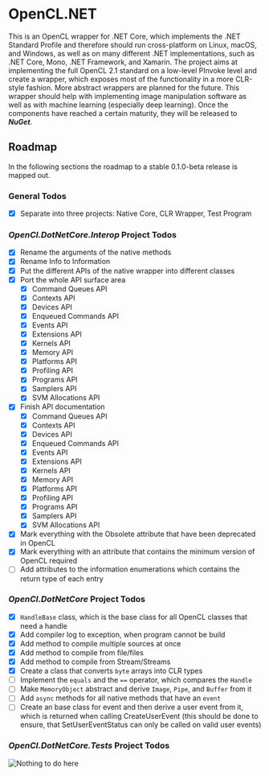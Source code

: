 
# OpenCL.NET

This is an OpenCL wrapper for .NET Core, which implements the .NET Standard Profile and therefore should run cross-platform on Linux, macOS, and Windows, as well as on many different .NET implementations, such as .NET Core, Mono, .NET Framework,
and Xamarin. The project aims at implementing the full OpenCL 2.1 standard on a low-level PInvoke level and create a wrapper, which exposes most of the functionality in a more CLR-style fashion. More abstract wrappers are planned for the future.
This wrapper should help with implementing image manipulation software as well as with machine learning (especially deep learning). Once the components have reached a certain maturity, they will be released to *__NuGet__*.

## Roadmap

In the following sections the roadmap to a stable 0.1.0-beta release is mapped out.

### General Todos

- [x] Separate into three projects: Native Core, CLR Wrapper, Test Program

### *__OpenCl.DotNetCore.Interop__* Project Todos

- [x] Rename the arguments of the native methods
- [x] Rename Info to Information
- [x] Put the different APIs of the native wrapper into different classes
- [x] Port the whole API surface area
    - [x] Command Queues API
    - [x] Contexts API
    - [x] Devices API
    - [x] Enqueued Commands API
    - [x] Events API
    - [x] Extensions API
    - [x] Kernels API
    - [x] Memory API
    - [x] Platforms API
    - [x] Profiling API
    - [x] Programs API
    - [x] Samplers API
    - [x] SVM Allocations API
- [x] Finish API documentation
    - [x] Command Queues API
    - [x] Contexts API
    - [x] Devices API
    - [x] Enqueued Commands API
    - [x] Events API
    - [x] Extensions API
    - [x] Kernels API
    - [x] Memory API
    - [x] Platforms API
    - [x] Profiling API
    - [x] Programs API
    - [x] Samplers API
    - [x] SVM Allocations API
- [x] Mark everything with the Obsolete attribute that have been deprecated in OpenCL
- [x] Mark everything with an attribute that contains the minimum version of OpenCL required
- [ ] Add attributes to the information enumerations which contains the return type of each entry

### *__OpenCl.DotNetCore__* Project Todos

- [x] `HandleBase` class, which is the base class for all OpenCL classes that need a handle
- [x] Add compiler log to exception, when program cannot be build
- [x] Add method to compile multiple sources at once
- [x] Add method to compile from file/files
- [x] Add method to compile from Stream/Streams
- [x] Create a class that converts `byte` arrays into CLR types
- [ ] Implement the `equals` and the `==` operator, which compares the `Handle`
- [ ] Make `MemoryObject` abstract and derive `Image`, `Pipe`, and `Buffer` from it
- [ ] Add `async` methods for all native methods that have an `event`
- [ ] Create an base class for event and then derive a user event from it, which is returned when calling CreateUserEvent (this should be done to ensure, that SetUserEventStatus can only be called on valid user events)

### *__OpenCl.DotNetCore.Tests__* Project Todos

![Nothing to do here](http://img4.wikia.nocookie.net/__cb20120208030738/meme/es/images/thumb/8/8a/Nothing-to-do-here.jpg/170px-Nothing-to-do-here.jpg)